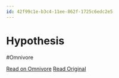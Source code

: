 ```yaml
---
id: 42f99c1e-b3c4-11ee-862f-1725c6edc2e5
---
```


# Hypothesis
#Omnivore

[Read on Omnivore](https://omnivore.app/me/hypothesis-18d0dfb7b04)
[Read Original](https://hypothes.is/a/JC3R3rO-Ee61vpNPrAAunA)

